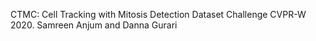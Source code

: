 CTMC: Cell Tracking with Mitosis Detection Dataset Challenge
CVPR-W 2020. Samreen Anjum and Danna Gurari
